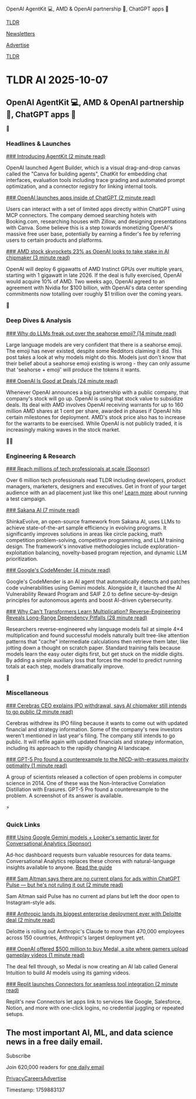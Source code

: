 OpenAI AgentKit 💻, AMD & OpenAI partnership 🤝, ChatGPT apps 📱

[TLDR](/)

[Newsletters](/newsletters)

[Advertise](https://advertise.tldr.tech/)

[TLDR](/)

# TLDR AI 2025-10-07

## OpenAI AgentKit 💻, AMD & OpenAI partnership 🤝, ChatGPT apps 📱

🚀

### Headlines & Launches

[### Introducing AgentKit (2 minute read)](https://openai.com/index/introducing-agentkit/?utm_source=tldrai)

OpenAI launched Agent Builder, which is a visual drag-and-drop canvas called the "Canva for building agents", ChatKit for embedding chat interfaces, evaluation tools including trace grading and automated prompt optimization, and a connector registry for linking internal tools.

[### OpenAI launches apps inside of ChatGPT (2 minute read)](https://techcrunch.com/2025/10/06/openai-launches-apps-inside-of-chatgpt/?utm_source=tldrai)

Users can interact with a set of limited apps directly within ChatGPT using MCP connectors. The company demoed searching hotels with Booking.com, researching houses with Zillow, and designing presentations with Canva. Some believe this is a step towards monetizing OpenAI's massive free user base, potentially by earning a finder's fee by referring users to certain products and platforms.

[### AMD stock skyrockets 23% as OpenAI looks to take stake in AI chipmaker (3 minute read)](https://www.cnbc.com/2025/10/06/openai-amd-chip-deal-ai.html?utm_source=tldrai)

OpenAI will deploy 6 gigawatts of AMD Instinct GPUs over multiple years, starting with 1 gigawatt in late 2026. If the deal is fully exercised, OpenAI would acquire 10% of AMD. Two weeks ago, OpenAI agreed to an agreement with Nvidia for $100 billion, with OpenAI's data center spending commitments now totalling over roughly $1 trillion over the coming years.

🧠

### Deep Dives & Analysis

[### Why do LLMs freak out over the seahorse emoji? (14 minute read)](https://vgel.me/posts/seahorse/?utm_source=tldrai)

Large language models are very confident that there is a seahorse emoji. The emoji has never existed, despite some Redditors claiming it did. This post takes a look at why models might do this. Models just don't know that their belief about a seahorse emoji existing is wrong - they can only assume that 'seahorse + emoji' will produce the tokens it wants.

[### OpenAI Is Good at Deals (24 minute read)](https://www.bloomberg.com/opinion/newsletters/2025-10-06/openai-is-good-at-deals?accessToken=eyJhbGciOiJIUzI1NiIsInR5cCI6IkpXVCJ9.eyJzb3VyY2UiOiJTdWJzY3JpYmVyR2lmdGVkQXJ0aWNsZSIsImlhdCI6MTc1OTgxMzk5NywiZXhwIjoxNzYwNDE4Nzk3LCJhcnRpY2xlSWQiOiJUM1EwSFpHUEw0R0EwMCIsImJjb25uZWN0SWQiOiI2NTc1NjkyN0UwMkM0N0MwQkQ0MDNEQTJGMEUyNzIyMyJ9.gXyol5FFBAd1hXETehRW5k9CCDqlE3gSUuuidIyPcXQ&amp;utm_source=tldrai)

Whenever OpenAI announces a big partnership with a public company, that company's stock will go up. OpenAI is using that stock value to subsidize deals. Its deal with AMD involves OpenAI receiving warrants for up to 160 million AMD shares at 1 cent per share, awarded in phases if OpenAI hits certain milestones for deployment. AMD's stock price also has to increase for the warrants to be exercised. While OpenAI is not publicly traded, it is increasingly making waves in the stock market.

👨‍💻

### Engineering & Research

[### Reach millions of tech professionals at scale (Sponsor)](https://advertise.tldr.tech/?utm_source=tldrai&amp;utm_medium=newsletter&amp;utm_campaign=secondary10072025)

Over 6 million tech professionals read TLDR including developers, product managers, marketers, designers and executives. Get in front of your target audience with an ad placement just like this one! [Learn more](https://advertise.tldr.tech/?utm_source=tldrai&utm_medium=newsletter&utm_campaign=secondary10072025) about running a test campaign.

[### Sakana AI (7 minute read)](https://sakana.ai/shinka-evolve/?utm_source=tldrai)

ShinkaEvolve, an open-source framework from Sakana AI, uses LLMs to achieve state-of-the-art sample efficiency in evolving programs. It significantly improves solutions in areas like circle packing, math competition problem-solving, competitive programming, and LLM training design. The framework's innovative methodologies include exploration-exploitation balancing, novelty-based program rejection, and dynamic LLM prioritization.

[### Google's CodeMender (4 minute read)](https://blog.google/technology/safety-security/ai-security-frontier-strategy-tools/?utm_source=tldrai)

Google's CodeMender is an AI agent that automatically detects and patches code vulnerabilities using Gemini models. Alongside it, it launched the AI Vulnerability Reward Program and SAIF 2.0 to define secure-by-design principles for autonomous agents and boost AI-driven cybersecurity.

[### Why Can't Transformers Learn Multiplication? Reverse-Engineering Reveals Long-Range Dependency Pitfalls (28 minute read)](https://www.arxiv.org/pdf/2510.00184?utm_source=tldrai)

Researchers reverse-engineered why language models fail at simple 4×4 multiplication and found successful models naturally built tree-like attention patterns that "cache" intermediate calculations then retrieve them later, like jotting down a thought on scratch paper. Standard training fails because models learn the easy outer digits first, but get stuck on the middle digits. By adding a simple auxiliary loss that forces the model to predict running totals at each step, models dramatically improve.

🎁

### Miscellaneous

[### Cerebras CEO explains IPO withdrawal, says AI chipmaker still intends to go public (2 minute read)](https://www.cnbc.com/2025/10/06/cerebras-ceo-says-company-still-intends-to-go-public.html?utm_source=tldrai)

Cerebras withdrew its IPO filing because it wants to come out with updated financial and strategy information. Some of the company's new investors weren't mentioned in last year's filing. The company still intends to go public. It will refile again with updated financials and strategy information, including its approach to the rapidly changing AI landscape.

[### GPT-5 Pro found a counterexample to the NICD-with-erasures majority optimality (1 minute read)](https://threadreaderapp.com/thread/1974909578983907490.html?utm_source=tldrai)

A group of scientists released a collection of open problems in computer science in 2014. One of these was the Non-Interactive Correlation Distillation with Erasures. GPT-5 Pro found a counterexample to the problem. A screenshot of its answer is available.

⚡️

### Quick Links

[### Using Google Gemini models + Looker's semantic layer for Conversational Analytics (Sponsor)](https://cloud.google.com/resources/content/conversational-analytics?e=48754805&amp;utm_source=cloud_sfdc&amp;utm_medium=email&amp;utm_campaign=GLOBAL-ENT36896-website-dl-conversational-100408&amp;utm_content=conversational_analytics_ebook&amp;utm_term=tldr_newsletter)

Ad-hoc dashboard requests burn valuable resources for data teams. Conversational Analytics replaces these chores with natural-language insights available to anyone. [Read the guide](https://cloud.google.com/resources/content/conversational-analytics?e=48754805&utm_source=cloud_sfdc&utm_medium=email&utm_campaign=GLOBAL-ENT36896-website-dl-conversational-100408&utm_content=conversational_analytics_ebook&utm_term=tldr_newsletter)

[### Sam Altman says there are no current plans for ads within ChatGPT Pulse — but he's not ruling it out (2 minute read)](https://www.theverge.com/news/793073/chatgpt-pulse-no-plans-for-ads-sam-altman?utm_source=tldrai)

Sam Altman said Pulse has no current ad plans but left the door open to Instagram-style ads.

[### Anthropic lands its biggest enterprise deployment ever with Deloitte deal (2 minute read)](https://www.cnbc.com/2025/10/06/anthropic-deloitte-enterprise-ai.html?utm_source=tldrai)

Deloitte is rolling out Anthropic's Claude to more than 470,000 employees across 150 countries, Anthropic's largest deployment yet.

[### OpenAI offered $500 million to buy Medal, a site where gamers upload gameplay videos (1 minute read)](https://threadreaderapp.com/thread/1975204317561868589.html?utm_source=tldrai)

The deal fell through, so Medal is now creating an AI lab called General Intuition to build AI models using its gaming videos.

[### Replit launches Connectors for seamless tool integration (2 minute read)](https://blog.replit.com/connectors?utm_source=tldrai)

Replit's new Connectors let apps link to services like Google, Salesforce, Notion, and more with one-click logins, no credential juggling or repeated setups.

## The most important AI, ML, and data science news in a free daily email.

Subscribe

Join 620,000 readers for [one daily email](/api/latest/ai)

[Privacy](/privacy)[Careers](https://jobs.ashbyhq.com/tldr.tech)[Advertise](/ai/advertise)

Timestamp: 1759883137